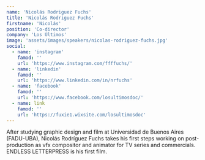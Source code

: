 ```yaml
---
name: 'Nicolás Rodriguez Fuchs'
title: 'Nicolás Rodriguez Fuchs'
firstname: 'Nicolás'
position: 'Co-director'
company: 'Los Últimos'
image: 'assets/images/speakers/nicolas-rodriguez-fuchs.jpg'
social:
  - name: 'instagram'
    famod: ''
    url: 'https://www.instagram.com/ffffuchs/'
  - name: 'linkedin'
    famod: ''
    url: 'https://www.linkedin.com/in/nrfuchs'
  - name: 'facebook'
    famod: ''
    url: 'https://www.facebook.com/losultimosdoc/'
  - name: link
    famod: ''
    url: 'https://fuxie1.wixsite.com/losultimosdoc'
---
```


After studying graphic design and film at Universidad de Buenos Aires (FADU-UBA), Nicolás Rodríguez Fuchs takes his first steps working on post-production as vfx compositor and animator for TV series and commercials. ENDLESS LETTERPRESS is his first film.